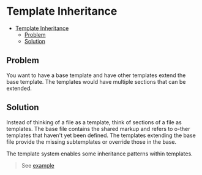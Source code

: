 # Template Inheritance

- [Template Inheritance](#template-inheritance)
  - [Problem](#problem)
  - [Solution](#solution)

## Problem

You want to have a base template and have other templates extend the base template. The templates would have multiple sections that can be extended.

## Solution

Instead of thinking of a file as a template, think of sections of a file as templates. The base file contains the shared markup and refers to o-ther templates that haven't yet been defined. The templates extending the base file provide the missing subtemplates or override those in the base.

The template system enables some inheritance patterns within templates.

> See [example](../template_inheritance)

